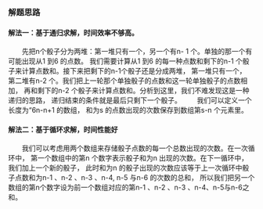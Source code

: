 ### 解题思路
#### 解法一：基于通归求解，时间效率不够高。

　　先把n个骰子分为两堆：第一堆只有一个，另一个有n- 1 个。单独的那一个有可能出现从1 到6 的点数。
    我们需要计算从1 到6 的每一种点数和剩下的n-1 个骰子来计算点数和。接下来把剩下的n-1个骰子还是分成两堆，
    第一堆只有一个， 第二堆有n-2 个。我们把上一轮那个单独骰子的点数和这一轮单独骰子的点数相加， 
    再和剩下的n-2 个骰子来计算点数和。分析到这里，我们不难发现这是一种递归的思路，
    递归结束的条件就是最后只剩下一个骰子。 
　　我们可以定义一个长度为“6n-n+1 的数组， 和为s 的点数出现的次数保存到数组第s-n 个元素里。

#### 解法二：基于循环求解，时间性能好

　　我们可以考虑用两个数组来存储骰子点数的每一个总数出现的次数。在一次循环中， 
    第一个数组中的第n 个数字表示骰子和为n 出现的次数。在下一循环中，我们加上一个新的骰子，
    此时和为n 的骰子出现的次数应该等于上一次循环中骰子点数和为n-1 、n-2 、n-3 、n-4, n-5 与n-6 的次数的总和，
    所以我们把另一个数组的第n个数字设为前一个数组对应的第n-1 、n-2 、n-3 、n-4、n-5与n-6之和。